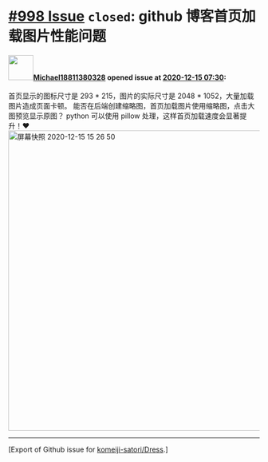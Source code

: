 # [\#998 Issue](https://github.com/komeiji-satori/Dress/issues/998) `closed`: github 博客首页加载图片性能问题

#### <img src="https://avatars.githubusercontent.com/u/37589122?u=3588966f172354634a5db598b09acccfa8a7faa3&v=4" width="50">[Michael18811380328](https://github.com/Michael18811380328) opened issue at [2020-12-15 07:30](https://github.com/komeiji-satori/Dress/issues/998):

首页显示的图标尺寸是 293 * 215，图片的实际尺寸是 2048 * 1052，大量加载图片造成页面卡顿。
能否在后端创建缩略图，首页加载图片使用缩略图，点击大图预览显示原图？
python 可以使用 pillow 处理，这样首页加载速度会显著提升！❤️ 
<img width="602" alt="屏幕快照 2020-12-15 15 26 50" src="https://user-images.githubusercontent.com/37589122/102184221-10335100-3eea-11eb-85aa-afe2b363ce22.png">





-------------------------------------------------------------------------------



[Export of Github issue for [komeiji-satori/Dress](https://github.com/komeiji-satori/Dress).]
